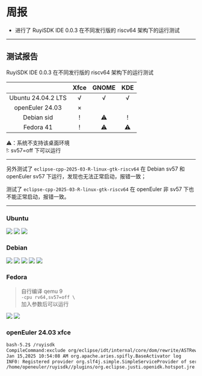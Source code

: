 # 周报

- 进行了 RuyiSDK IDE 0.0.3 在不同发行版的 riscv64 架构下的运行测试

---

## 测试报告

RuyiSDK IDE 0.0.3 在不同发行版的 riscv64 架构下的运行测试

|                    | Xfce | GNOME | KDE |
| :----------------: | :--: | :---: | :-: |
| Ubuntu 24.04.2 LTS |  √   |   √   |  √  |
|  openEuler 24.03   |  ×   |       |     |
|     Debian sid     |  !   |   ⚠   |  !  |
|     Fedora 41      |  !   |   ⚠   |  ⚠  |

⚠：系统不支持该桌面环境  
!: sv57=off 下可以运行

---

另外测试了 `eclipse-cpp-2025-03-R-linux-gtk-riscv64` 在 Debian sv57 和 openEuler sv57 下运行，发现也无法正常启动，报错一致；

测试了 `eclipse-cpp-2025-03-R-linux-gtk-riscv64` 在 openEuler 非 sv57 下也不能正常启动，报错一致。

---

### Ubuntu

![](images/ubuntu-kde.png)
![](images/ubuntu-xfce.png)
![](images/ubuntu-gnome.png)

### Debian

![](images/debian-gnome.png)
![](images/debian-xfce.png)
![](images/debian-kde.png)
![](images/debian-xfce-sv57off.png)
![](images/debian-kde-sv57off.png)

### Fedora

> 自行编译 qemu 9  
> `-cpu rv64,sv57=off \`  
> 加入参数后可以运行

![](images/fedora-xfce.png)
![](images/fedora-xfce-sv57off.png)

### openEuler 24.03 xfce

```bash
bash-5.2$ /ruyisdk
CompileCommand:exclude org/eclipse/idt/internal/core/dom/rewrite/ASTRewriteAnayzer.getExtendedRange bool exclude = true
Jan 15,2025 10:54:08 AM org.apache.aries.spifly.BaseActivator log
INF0: Registered provider org.slf4j.simple.SimpleServiceProvider of service orgslf4j.spi.SLF4JServiceProvider in bundle slf4j.simple
/home/openeuler/ruyisdk//plugins/org.eclipse.justi.openidk.hotspot.jre.full.linux,riscy64 21.0,5,20241023-1957/jre/bin/java: symbol lookup error: /home/openeuler/ruyisdk/configuration/org,eclipse.osgi/548/0/.cp/libswt-pi3-gtk-4967r8.so: undefined symbol:g_once_init_enter_pointer
```
